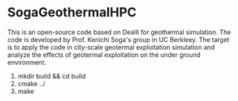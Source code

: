 # SogaGeothermalHPC

This is an open-source code based on DealII for geothermal simulation. The code is developed by Prof. Kenichi Soga's group in UC Berkleey. The target is to apply the code in city-scale geotermal exploitation simulation and analyze the effects of geotermal exploitation on the under ground environment.

1. mkdir build && cd build
2. cmake ../
3. make

